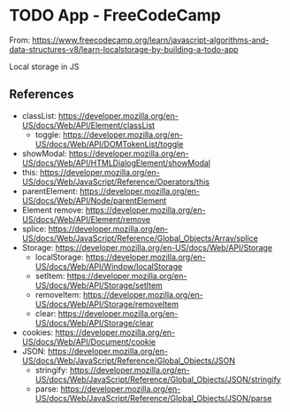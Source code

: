 # TODO App - FreeCodeCamp

From: https://www.freecodecamp.org/learn/javascript-algorithms-and-data-structures-v8/learn-localstorage-by-building-a-todo-app

Local storage in JS

## References

- classList: https://developer.mozilla.org/en-US/docs/Web/API/Element/classList
    - toggle: https://developer.mozilla.org/en-US/docs/Web/API/DOMTokenList/toggle
- showModal: https://developer.mozilla.org/en-US/docs/Web/API/HTMLDialogElement/showModal
- this: https://developer.mozilla.org/en-US/docs/Web/JavaScript/Reference/Operators/this
- parentElement: https://developer.mozilla.org/en-US/docs/Web/API/Node/parentElement
- Element remove: https://developer.mozilla.org/en-US/docs/Web/API/Element/remove
- splice: https://developer.mozilla.org/en-US/docs/Web/JavaScript/Reference/Global_Objects/Array/splice
- Storage: https://developer.mozilla.org/en-US/docs/Web/API/Storage
    - localStorage: https://developer.mozilla.org/en-US/docs/Web/API/Window/localStorage
    - setItem: https://developer.mozilla.org/en-US/docs/Web/API/Storage/setItem
    - removeItem: https://developer.mozilla.org/en-US/docs/Web/API/Storage/removeItem
    - clear: https://developer.mozilla.org/en-US/docs/Web/API/Storage/clear
- cookies: https://developer.mozilla.org/en-US/docs/Web/API/Document/cookie
- JSON: https://developer.mozilla.org/en-US/docs/Web/JavaScript/Reference/Global_Objects/JSON
    - stringify: https://developer.mozilla.org/en-US/docs/Web/JavaScript/Reference/Global_Objects/JSON/stringify
    - parse: https://developer.mozilla.org/en-US/docs/Web/JavaScript/Reference/Global_Objects/JSON/parse
